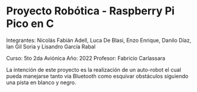 # Proyecto Robótica - Raspberry Pi Pico en C

Integrantes: Nicolás Fabián Adell, Luca De Blasi, Enzo Enrique, Danilo Díaz, Ian Gil Soria y Lisandro García Rabal

Curso: 5to 2da Aviónica
Año: 2022
Profesor: Fabricio Carlassara

La intención de este proyecto es la realización de un auto-robot el cual pueda manejarse tanto via Bluetooth como esquivar obstáculos siguiendo una pista en blanco y negro.
